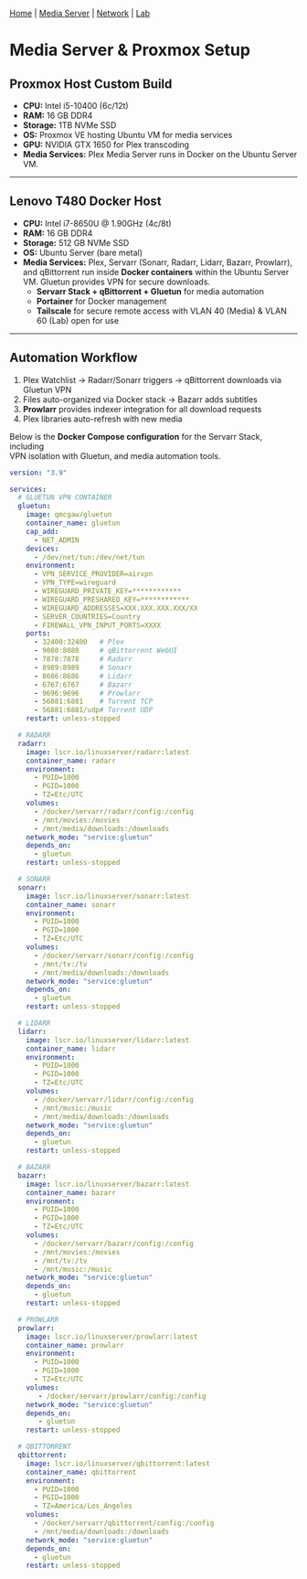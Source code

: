[Home](index.md) | [Media Server](media-server.md) | [Network](network.md) | [Lab](lab.md)

# Media Server & Proxmox Setup

## Proxmox Host Custom Build
- **CPU:** Intel i5-10400 (6c/12t)
- **RAM:** 16 GB DDR4
- **Storage:** 1TB NVMe SSD
- **OS:** Proxmox VE hosting Ubuntu VM for media services
- **GPU:** NVIDIA GTX 1650 for Plex transcoding
- **Media Services:** Plex Media Server runs in Docker on the Ubuntu Server VM.

---

## Lenovo T480 Docker Host
- **CPU:** Intel i7-8650U @ 1.90GHz (4c/8t)
- **RAM:** 16 GB DDR4
- **Storage:** 512 GB NVMe SSD
- **OS:** Ubuntu Server (bare metal)
- **Media Services:** Plex, Servarr (Sonarr, Radarr, Lidarr, Bazarr, Prowlarr), and qBittorrent run inside **Docker containers** within the Ubuntu Server VM. Gluetun provides VPN for secure downloads.
  - **Servarr Stack + qBittorrent + Gluetun** for media automation  
  - **Portainer** for Docker management  
  - **Tailscale** for secure remote access with VLAN 40 (Media) & VLAN 60 (Lab) open for use  

---

## Automation Workflow
1. Plex Watchlist → Radarr/Sonarr triggers → qBittorrent downloads via Gluetun VPN  
2. Files auto-organized via Docker stack → Bazarr adds subtitles  
3. **Prowlarr** provides indexer integration for all download requests  
4. Plex libraries auto-refresh with new media  



Below is the **Docker Compose configuration** for the Servarr Stack, including  
VPN isolation with Gluetun, and media automation tools.

```yaml
version: "3.9"

services:
  # GLUETUN VPN CONTAINER
  gluetun:
    image: qmcgaw/gluetun
    container_name: gluetun
    cap_add:
      - NET_ADMIN
    devices:
      - /dev/net/tun:/dev/net/tun
    environment:
      - VPN_SERVICE_PROVIDER=airvpn
      - VPN_TYPE=wireguard
      - WIREGUARD_PRIVATE_KEY=************
      - WIREGUARD_PRESHARED_KEY=************
      - WIREGUARD_ADDRESSES=XXX.XXX.XXX.XXX/XX
      - SERVER_COUNTRIES=Country
      - FIREWALL_VPN_INPUT_PORTS=XXXX
    ports:
      - 32400:32400   # Plex
      - 9080:8080     # qBittorrent WebUI
      - 7878:7878     # Radarr
      - 8989:8989     # Sonarr
      - 8686:8686     # Lidarr
      - 6767:6767     # Bazarr
      - 9696:9696     # Prowlarr
      - 56881:6881    # Torrent TCP
      - 56881:6881/udp# Torrent UDP
    restart: unless-stopped

  # RADARR
  radarr:
    image: lscr.io/linuxserver/radarr:latest
    container_name: radarr
    environment:
      - PUID=1000
      - PGID=1000
      - TZ=Etc/UTC
    volumes:
      - /docker/servarr/radarr/config:/config
      - /mnt/movies:/movies
      - /mnt/media/downloads:/downloads
    network_mode: "service:gluetun"
    depends_on:
      - gluetun
    restart: unless-stopped

  # SONARR
  sonarr:
    image: lscr.io/linuxserver/sonarr:latest
    container_name: sonarr
    environment:
      - PUID=1000
      - PGID=1000
      - TZ=Etc/UTC
    volumes:
      - /docker/servarr/sonarr/config:/config
      - /mnt/tv:/tv
      - /mnt/media/downloads:/downloads
    network_mode: "service:gluetun"
    depends_on:
      - gluetun
    restart: unless-stopped

  # LIDARR
  lidarr:
    image: lscr.io/linuxserver/lidarr:latest
    container_name: lidarr
    environment:
      - PUID=1000
      - PGID=1000
      - TZ=Etc/UTC
    volumes:
      - /docker/servarr/lidarr/config:/config
      - /mnt/music:/music
      - /mnt/media/downloads:/downloads
    network_mode: "service:gluetun"
    depends_on:
      - gluetun
    restart: unless-stopped

  # BAZARR
  bazarr:
    image: lscr.io/linuxserver/bazarr:latest
    container_name: bazarr
    environment:
      - PUID=1000
      - PGID=1000
      - TZ=Etc/UTC
    volumes:
      - /docker/servarr/bazarr/config:/config
      - /mnt/movies:/movies
      - /mnt/tv:/tv
      - /mnt/music:/music
    network_mode: "service:gluetun"
    depends_on:
      - gluetun
    restart: unless-stopped

  # PROWLARR
  prowlarr:
    image: lscr.io/linuxserver/prowlarr:latest
    container_name: prowlarr
    environment:
      - PUID=1000
      - PGID=1000
      - TZ=Etc/UTC
    volumes:
       - /docker/servarr/prowlarr/config:/config
    network_mode: "service:gluetun"
    depends_on:
       - gluetun
    restart: unless-stopped

  # QBITTORRENT
  qbittorrent:
    image: lscr.io/linuxserver/qbittorrent:latest
    container_name: qbittorrent
    environment:
      - PUID=1000
      - PGID=1000
      - TZ=America/Los_Angeles
    volumes:
      - /docker/servarr/qbittorrent/config:/config
      - /mnt/media/downloads:/downloads
    network_mode: "service:gluetun"
    depends_on:
      - gluetun
    restart: unless-stopped
```
